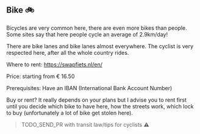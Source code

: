 ## Bike 🚲

Bicycles are very common here, there are even more bikes than people. Some sites say that here people cycle an average of 2.9km/day!

There are bike lanes and bike lanes almost everywhere. The cyclist is very respected here, after all the whole country rides.

Where to rent: https://swapfiets.nl/en/

Price: starting from € 16.50 

Prerequisites: Have an IBAN (International Bank Account Number)

Buy or rent? It really depends on your plans but I advise you to rent first until you decide which bike to have here, how the streets work, which lock to buy (unfortunately a lot of bike get stolen here).

> TODO_SEND_PR with transit law/tips for cyclists ⚠️
